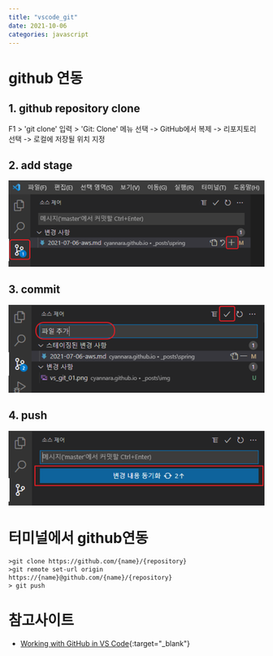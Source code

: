 ```yaml
---
title: "vscode_git"
date: 2021-10-06
categories: javascript  
---
```


# github 연동

## 1. github repository clone
F1 > 'git clone' 입력 > 'Git: Clone' 메뉴 선택 -> GitHub에서 복제 -> 리포지토리 선택 -> 로컬에 저장될 위치 지정

## 2. add stage
![add](/img/vs_git_01.png)  

## 3. commit
![commit](/img/vs_git_02.png)  

## 4. push
![push](/img/vs_git_03.png)  


# 터미널에서 github연동  
```
>git clone https://github.com/{name}/{repository}
>git remote set-url origin https://{name}@github.com/{name}/{repository}
> git push
```

# 참고사이트  
* [Working with GitHub in VS Code](https://code.visualstudio.com/docs/editor/github){:target="_blank"} 